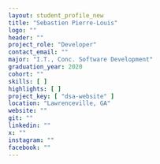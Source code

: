 ```yaml
---
layout: student_profile_new
title: "Sebastien Pierre-Louis"
logo: ""
header: ""
project_role: "Developer"
contact_email: ""
major: "I.T., Conc. Software Development"
graduation_year: 2020
cohort: ""
skills: [ ]
highlights: [ ]
project_key: [ "dsa-website" ]
location: "Lawrenceville, GA"
website: ""
git: ""
linkedin: ""
x: ""
instagram: ""
facebook: ""
---
```

